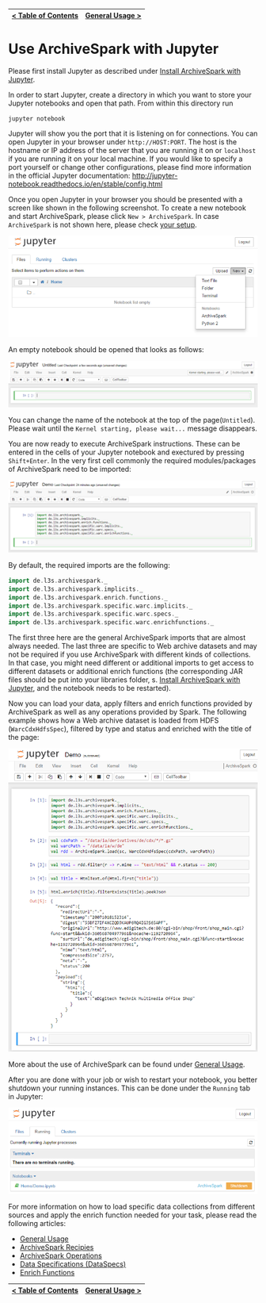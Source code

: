 [< Table of Contents](README.md) | [General Usage >](General_Usage.md)
:---|---:

# Use ArchiveSpark with Jupyter

Please first install Jupyter as described under [Install ArchiveSpark with Jupyter](Install_Juyter.md).

In order to start Jupyter, create a directory in which you want to store your Jupyter notebooks and open that path. From within this directory run
```
jupyter notebook
```

Jupyter will show you the port that it is listening on for connections. You can open Jupyter in your browser under `http://HOST:PORT`. The host is the hostname or IP address of the server that you are running it on or `localhost` if you are running it on your local machine. If you would like to specify a port yourself or change other configurations, please find more information in the official Jupyter documentation: http://jupyter-notebook.readthedocs.io/en/stable/config.html

Once you open Jupyter in your browser you should be presented with a screen like shown in the following screenshot. To create a new notebook and start ArchiveSpark, please click `New > ArchiveSpark`. In case `ArchiveSpark` is not shown here, please check [your setup](Install_Jupyter.md).

![Jupyter](screenshots/Jupyter.png)

An empty notebook should be opened that looks as follows:

![Jupyter notebook](screenshots/Jupyter_notebook.png)

You can change the name of the notebook at the top of the page(`Untitled`). Please wait until the `Kernel starting, please wait...` message disappears.

You are now ready to execute ArchiveSpark instructions. These can be entered in the cells of your Jupyter notebook and exectured by pressing `Shift+Enter`. In the very first cell commonly the required modules/packages of ArchiveSpark need to be imported:

![ArchiveSpark imports](screenshots/Jupyter_imports.png)

By default, the required imports are the following:
```scala
import de.l3s.archivespark._
import de.l3s.archivespark.implicits._
import de.l3s.archivespark.enrich.functions._
import de.l3s.archivespark.specific.warc.implicits._
import de.l3s.archivespark.specific.warc.specs._
import de.l3s.archivespark.specific.warc.enrichfunctions._
```

The first three here are the general ArchiveSpark imports that are almost always needed. The last three are specific to Web archive datasets and may not be required if you use ArchiveSpark with different kinds of collections. In that case, you might need different or additional imports to get access to different datasets or additional enrich functions (the corresponding JAR files should be put into your libraries folder, s. [Install ArchiveSpark with Jupyter](Install_Juyter.md), and the notebook needs to be restarted).

Now you can load your data, apply filters and enrich functions provided by ArchiveSpark as well as any operations provided by Spark. The following example shows how a Web archive dataset is loaded from HDFS (`WarcCdxHdfsSpec`), filtered by type and status and enriched with the title of the page:

![ArchiveSpark example](screenshots/Jupyter_example.png)

More about the use of ArchiveSpark can be found under [General Usage](General_Usage.md).

After you are done with your job or wish to restart your notebook, you better shutdown your running instances. This can be done under the `Running` tab in Jupyter:

![Shutdown Jupyter notebook](screenshots/Jupyter_shutdown.png)

For more information on how to load specific data collections from different sources and apply the enrich function needed for your task, please read the following articles:

* [General Usage](General_Usage.md)
* [ArchiveSpark Recipies](Recipes.md)
* [ArchiveSpark Operations](Operations.md)
* [Data Specifications (DataSpecs)](DataSpecs.md)
* [Enrich Functions](EnrichFuncs.md)

[< Table of Contents](README.md) | [General Usage >](General_Usage.md)
:---|---: